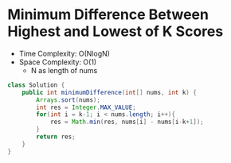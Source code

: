 # Minimum Difference Between Highest and Lowest of K Scores

- Time Complexity: O(NlogN)
- Space Complexity: O(1)
  - N as length of nums

```java
class Solution {
    public int minimumDifference(int[] nums, int k) {
        Arrays.sort(nums);
        int res = Integer.MAX_VALUE;
        for(int i = k-1; i < nums.length; i++){
            res = Math.min(res, nums[i] - nums[i-k+1]);
        }
        return res;
    }
}
```
